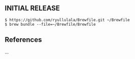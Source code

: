 ## INITIAL RELEASE

```shell
$ https://github.com/ryullulala/Brewfile.git ~/Brewfile
$ brew bundle --file=~/Brewfile/Brewfile
```

## References
...